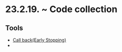 # 23.2.19. ~ Code collection 

## Tools

- [Call back(Early Stopping)](./callback_earlystop.ipynb)
- 